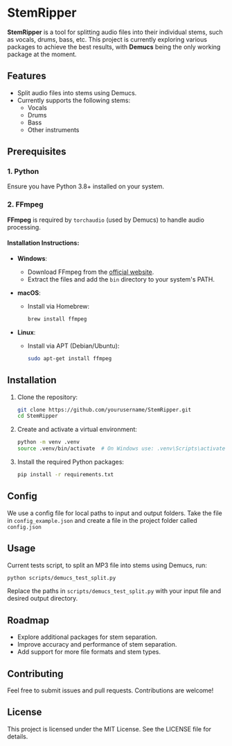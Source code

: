 
# StemRipper

**StemRipper** is a tool for splitting audio files into their individual stems, such as vocals, drums, bass, etc. This project is currently exploring various packages to achieve the best results, with **Demucs** being the only working package at the moment.

## Features
- Split audio files into stems using Demucs.
- Currently supports the following stems:
  - Vocals
  - Drums
  - Bass
  - Other instruments

## Prerequisites

### 1. Python
Ensure you have Python 3.8+ installed on your system.

### 2. FFmpeg
**FFmpeg** is required by `torchaudio` (used by Demucs) to handle audio processing.

#### Installation Instructions:

- **Windows**:
  - Download FFmpeg from the [official website](https://ffmpeg.org/download.html).
  - Extract the files and add the `bin` directory to your system's PATH.
  
- **macOS**:
  - Install via Homebrew:
    ```sh
    brew install ffmpeg
    ```
  
- **Linux**:
  - Install via APT (Debian/Ubuntu):
    ```sh
    sudo apt-get install ffmpeg
    ```

## Installation

1. Clone the repository:
   ```sh
   git clone https://github.com/yourusername/StemRipper.git
   cd StemRipper
   ```

2. Create and activate a virtual environment:
   ```sh
   python -m venv .venv
   source .venv/bin/activate  # On Windows use: .venv\Scripts\activate
   ```

3. Install the required Python packages:
   ```sh
   pip install -r requirements.txt
   ```
## Config
We use a config file for local paths to input and output folders. Take the file in 
```config_example.json```
and create a file in the project folder called
```config.json```

## Usage

Current tests script, to split an MP3 file into stems using Demucs, run:

```sh
python scripts/demucs_test_split.py
```

Replace the paths in `scripts/demucs_test_split.py` with your input file and desired output directory.

## Roadmap

- Explore additional packages for stem separation.
- Improve accuracy and performance of stem separation.
- Add support for more file formats and stem types.

## Contributing

Feel free to submit issues and pull requests. Contributions are welcome!

## License

This project is licensed under the MIT License. See the LICENSE file for details.
